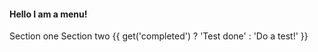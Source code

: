 #### Hello I am a menu!

<p />

<div class="grid">
<f-section-card title="One" section="one">Section one</f-section-card>
<f-section-card title="Two" section="two">Section two</f-section-card>
<f-section-card
  title="Test"
  section="test"
  :completed="get('completed')"
>{{ get('completed') ? 'Test done' : 'Do a test!' }}</f-section-card>
</div>